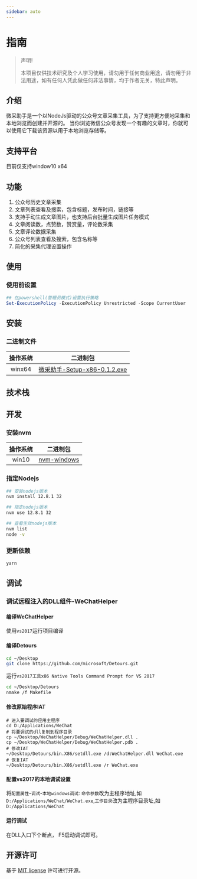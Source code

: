 ```yaml
---
sidebar: auto
---
```


# 指南

>
> 	声明!
> 	
> 	本项目仅供技术研究及个人学习使用，请勿用于任何商业用途，请勿用于非法用途，如有任何人凭此做任何非法事情，均于作者无关，特此声明。
>

## 介绍
微采助手是一个以NodeJs驱动的公众号文章采集工具，为了支持更方便地采集和本地浏览而创建并开源的。
当你浏览微信公众号发现一个有趣的文章时，你就可以使用它下载该资源以用于本地浏览存储等。


## 支持平台
目前仅支持window10 x64
## 功能

1. 公众号历史文章采集
2. 文章列表查看及搜索，包含标题，发布时间，链接等
3. 支持手动生成文章图片，也支持后台批量生成图片任务模式
4. 文章阅读数，点赞数，赞赏量，评论数采集
5. 文章评论数据采集
6. 公众号列表查看及搜索，包含名称等
7. 简化的采集代理设置操作

## 使用
### 使用前设置
```powershell
## 在powershell(管理员模式)设置执行策略
Set-ExecutionPolicy -ExecutionPolicy Unrestricted -Scope CurrentUser
```

## 安装
### 二进制文件

|  操作系统  |         二进制包          |
| :----: | :-------------------: |
| winx64 |   [微采助手-Setup-x86-0.1.2.exe](https://github.com/lunnlew/weicai-scraper/releases/download/v0.1.2/Setup-x86-0.1.2.exe)   |

## 技术栈

## 开发
### 安装nvm
|  操作系统  |         二进制包          |
| :----: | :-------------------: |
| win10 |   [nvm-windows](https://github.com/coreybutler/nvm/releases)   |

### 指定Nodejs
```sh
## 安装nodejs版本
nvm install 12.8.1 32

## 指定nodejs版本
nvm use 12.8.1 32

## 查看生效nodejs版本
nvm list
node -v
```
### 更新依赖
```sh
yarn
```

## 调试

### 调试远程注入的DLL组件-WeChatHelper
#### 编译WeChatHelper
使用`vs2017`运行项目编译
#### 编译Detours
```sh
cd ~/Desktop
git clone https://github.com/microsoft/Detours.git
```
运行`vs2017工具x86 Native Tools Command Prompt for VS 2017`
```sh
cd ~/Desktop/Detours
nmake /f Makefile
```
#### 修改原始程序IAT
```
# 进入要调试的应用主程序
cd D:/Applications/WeChat
# 将要调试的dll复制到程序目录
cp ~/Desktop/WeChatHelper/Debug/WeChatHelper.dll .
cp ~/Desktop/WeChatHelper/Debug/WeChatHelper.pdb .
# 修改IAT
~/Desktop/Detours/bin.X86/setdll.exe /d:WeChatHelper.dll WeChat.exe
# 恢复IAT
~/Desktop/Detours/bin.X86/setdll.exe /r WeChat.exe

```
#### 配置vs2017的本地调试设置
将`配置属性`-`调试`-`本地windows调试`: `命令参数`改为主程序地址,如`D:/Applications/WeChat/WeChat.exe`,`工作目录`改为主程序目录址,如`D:/Applications/WeChat`

#### 运行调试
在DLL入口下个断点， F5启动调试即可。

## 开源许可
基于 [MIT license](https://opensource.org/licenses/MIT) 许可进行开源。


